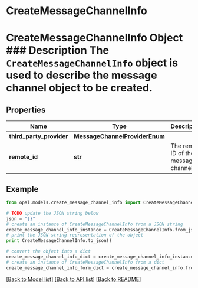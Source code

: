 # CreateMessageChannelInfo

# CreateMessageChannelInfo Object ### Description The `CreateMessageChannelInfo` object is used to describe the message channel object to be created.

## Properties

Name | Type | Description | Notes
------------ | ------------- | ------------- | -------------
**third_party_provider** | [**MessageChannelProviderEnum**](MessageChannelProviderEnum.md) |  | 
**remote_id** | **str** | The remote ID of the message channel | 

## Example

```python
from opal.models.create_message_channel_info import CreateMessageChannelInfo

# TODO update the JSON string below
json = "{}"
# create an instance of CreateMessageChannelInfo from a JSON string
create_message_channel_info_instance = CreateMessageChannelInfo.from_json(json)
# print the JSON string representation of the object
print CreateMessageChannelInfo.to_json()

# convert the object into a dict
create_message_channel_info_dict = create_message_channel_info_instance.to_dict()
# create an instance of CreateMessageChannelInfo from a dict
create_message_channel_info_form_dict = create_message_channel_info.from_dict(create_message_channel_info_dict)
```
[[Back to Model list]](../README.md#documentation-for-models) [[Back to API list]](../README.md#documentation-for-api-endpoints) [[Back to README]](../README.md)


